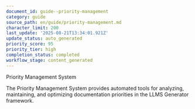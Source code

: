 ```yaml
---
document_id: guide--priority-management
category: guide
source_path: en/guide/priority-management.md
character_limit: 200
last_update: '2025-08-21T13:34:01.921Z'
update_status: auto_generated
priority_score: 95
priority_tier: high
completion_status: completed
workflow_stage: content_generated
---
```

Priority Management System

The Priority Management System provides automated tools for analyzing, maintaining, and optimizing documentation priorities in the LLMS Generator framework.
